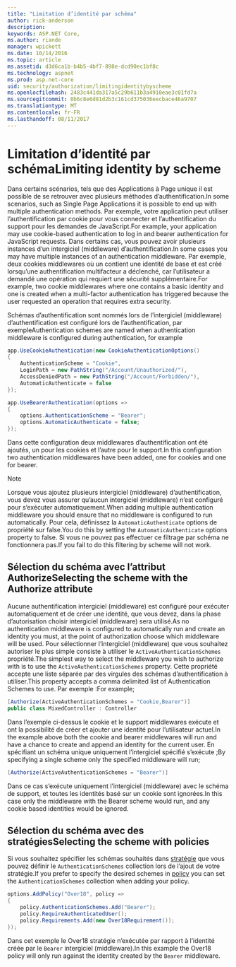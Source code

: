 ```yaml
---
title: "Limitation d’identité par schéma"
author: rick-anderson
description: 
keywords: ASP.NET Core,
ms.author: riande
manager: wpickett
ms.date: 10/14/2016
ms.topic: article
ms.assetid: d3d6ca1b-b4b5-4bf7-898e-dcd90ec1bf8c
ms.technology: aspnet
ms.prod: asp.net-core
uid: security/authorization/limitingidentitybyscheme
ms.openlocfilehash: 2483c441da317a5c29b611b3a4910eae3c01fd7a
ms.sourcegitcommit: 0b6c8e6d81d2b3c161cd375036eecbace46a9707
ms.translationtype: MT
ms.contentlocale: fr-FR
ms.lasthandoff: 08/11/2017
---
```

# <a name="limiting-identity-by-scheme"></a><span data-ttu-id="fd99c-103">Limitation d’identité par schéma</span><span class="sxs-lookup"><span data-stu-id="fd99c-103">Limiting identity by scheme</span></span>

<a name=security-authorization-limiting-by-scheme></a>

<span data-ttu-id="fd99c-104">Dans certains scénarios, tels que des Applications à Page unique il est possible de se retrouver avec plusieurs méthodes d’authentification.</span><span class="sxs-lookup"><span data-stu-id="fd99c-104">In some scenarios, such as Single Page Applications it is possible to end up with multiple authentication methods.</span></span> <span data-ttu-id="fd99c-105">Par exemple, votre application peut utiliser l’authentification par cookie pour vous connecter et l’authentification du support pour les demandes de JavaScript.</span><span class="sxs-lookup"><span data-stu-id="fd99c-105">For example, your application may use cookie-based authentication to log in and bearer authentication for JavaScript requests.</span></span> <span data-ttu-id="fd99c-106">Dans certains cas, vous pouvez avoir plusieurs instances d’un intergiciel (middleware) d’authentification.</span><span class="sxs-lookup"><span data-stu-id="fd99c-106">In some cases you may have multiple instances of an authentication middleware.</span></span> <span data-ttu-id="fd99c-107">Par exemple, deux cookies middlewares où un contient une identité de base et est créé lorsqu’une authentification multifacteur a déclenché, car l’utilisateur a demandé une opération qui requiert une sécurité supplémentaire.</span><span class="sxs-lookup"><span data-stu-id="fd99c-107">For example, two cookie middlewares where one contains a basic identity and one is created when a multi-factor authentication has triggered because the user requested an operation that requires extra security.</span></span>

<span data-ttu-id="fd99c-108">Schémas d’authentification sont nommés lors de l’intergiciel (middleware) d’authentification est configuré lors de l’authentification, par exemple</span><span class="sxs-lookup"><span data-stu-id="fd99c-108">Authentication schemes are named when authentication middleware is configured during authentication, for example</span></span>

```csharp
app.UseCookieAuthentication(new CookieAuthenticationOptions()
{
    AuthenticationScheme = "Cookie",
    LoginPath = new PathString("/Account/Unauthorized/"),
    AccessDeniedPath = new PathString("/Account/Forbidden/"),
    AutomaticAuthenticate = false
});

app.UseBearerAuthentication(options =>
{
    options.AuthenticationScheme = "Bearer";
    options.AutomaticAuthenticate = false;
});
```

<span data-ttu-id="fd99c-109">Dans cette configuration deux middlewares d’authentification ont été ajoutés, un pour les cookies et l’autre pour le support.</span><span class="sxs-lookup"><span data-stu-id="fd99c-109">In this configuration two authentication middlewares have been added, one for cookies and one for bearer.</span></span>

>[!NOTE]
><span data-ttu-id="fd99c-110">Lorsque vous ajoutez plusieurs intergiciel (middleware) d’authentification, vous devez vous assurer qu’aucun intergiciel (middleware) n’est configuré pour s’exécuter automatiquement.</span><span class="sxs-lookup"><span data-stu-id="fd99c-110">When adding multiple authentication middleware you should ensure that no middleware is configured to run automatically.</span></span> <span data-ttu-id="fd99c-111">Pour cela, définissez la `AutomaticAuthenticate` options de propriété sur false.</span><span class="sxs-lookup"><span data-stu-id="fd99c-111">You do this by setting the `AutomaticAuthenticate` options property to false.</span></span> <span data-ttu-id="fd99c-112">Si vous ne pouvez pas effectuer ce filtrage par schéma ne fonctionnera pas.</span><span class="sxs-lookup"><span data-stu-id="fd99c-112">If you fail to do this filtering by scheme will not work.</span></span>

## <a name="selecting-the-scheme-with-the-authorize-attribute"></a><span data-ttu-id="fd99c-113">Sélection du schéma avec l’attribut Authorize</span><span class="sxs-lookup"><span data-stu-id="fd99c-113">Selecting the scheme with the Authorize attribute</span></span>

<span data-ttu-id="fd99c-114">Aucune authentification intergiciel (middleware) est configuré pour exécuter automatiquement et de créer une identité, que vous devez, dans la phase d’autorisation choisir intergiciel (middleware) sera utilisé.</span><span class="sxs-lookup"><span data-stu-id="fd99c-114">As no authentication middleware is configured to automatically run and create an identity you must, at the point of authorization choose which middleware will be used.</span></span> <span data-ttu-id="fd99c-115">Pour sélectionner l’intergiciel (middleware) que vous souhaitez autoriser le plus simple consiste à utiliser le `ActiveAuthenticationSchemes` propriété.</span><span class="sxs-lookup"><span data-stu-id="fd99c-115">The simplest way to select the middleware you wish to authorize with is to use the `ActiveAuthenticationSchemes` property.</span></span> <span data-ttu-id="fd99c-116">Cette propriété accepte une liste séparée par des virgules des schémas d’authentification à utiliser.</span><span class="sxs-lookup"><span data-stu-id="fd99c-116">This property accepts a comma delimited list of Authentication Schemes to use.</span></span> <span data-ttu-id="fd99c-117">Par exemple :</span><span class="sxs-lookup"><span data-stu-id="fd99c-117">For example;</span></span>

```csharp
[Authorize(ActiveAuthenticationSchemes = "Cookie,Bearer")]
public class MixedController : Controller
```

<span data-ttu-id="fd99c-118">Dans l’exemple ci-dessus le cookie et le support middlewares exécute et ont la possibilité de créer et ajouter une identité pour l’utilisateur actuel.</span><span class="sxs-lookup"><span data-stu-id="fd99c-118">In the example above both the cookie and bearer middlewares will run and have a chance to create and append an identity for the current user.</span></span> <span data-ttu-id="fd99c-119">En spécifiant un schéma unique uniquement l’intergiciel spécifié s’exécute ;</span><span class="sxs-lookup"><span data-stu-id="fd99c-119">By specifying a single scheme only the specified middleware will run;</span></span>

```csharp
[Authorize(ActiveAuthenticationSchemes = "Bearer")]
```

<span data-ttu-id="fd99c-120">Dans ce cas s’exécute uniquement l’intergiciel (middleware) avec le schéma de support, et toutes les identités basé sur un cookie sont ignorées.</span><span class="sxs-lookup"><span data-stu-id="fd99c-120">In this case only the middleware with the Bearer scheme would run, and any cookie based identities would be ignored.</span></span>

## <a name="selecting-the-scheme-with-policies"></a><span data-ttu-id="fd99c-121">Sélection du schéma avec des stratégies</span><span class="sxs-lookup"><span data-stu-id="fd99c-121">Selecting the scheme with policies</span></span>

<span data-ttu-id="fd99c-122">Si vous souhaitez spécifier les schémas souhaités dans [stratégie](policies.md#security-authorization-policies-based) que vous pouvez définir le `AuthenticationSchemes` collection lors de l’ajout de votre stratégie.</span><span class="sxs-lookup"><span data-stu-id="fd99c-122">If you prefer to specify the desired schemes in [policy](policies.md#security-authorization-policies-based) you can set the `AuthenticationSchemes` collection when adding your policy.</span></span>

```csharp
options.AddPolicy("Over18", policy =>
{
    policy.AuthenticationSchemes.Add("Bearer");
    policy.RequireAuthenticatedUser();
    policy.Requirements.Add(new Over18Requirement());
});
```

<span data-ttu-id="fd99c-123">Dans cet exemple le Over18 stratégie n’exécutée par rapport à l’identité créée par le `Bearer` intergiciel (middleware).</span><span class="sxs-lookup"><span data-stu-id="fd99c-123">In this example the Over18 policy will only run against the identity created by the `Bearer` middleware.</span></span>
